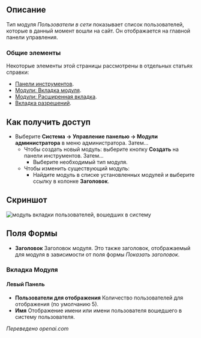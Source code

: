 <!-- Filename: Help4.x:Admin_Modules:_Logged-in_Users / Display title: Модули: Авторизованные пользователи  -->

## Описание

Тип модуля *Пользователи в сети* показывает список пользователей, которые в данный момент вошли на сайт. Он отображается на главной панели управления.

### Общие элементы

Некоторые элементы этой страницы рассмотрены в отдельных статьях справки:

* [Панели инструментов](jdocmanual?article=help/common-elements/toolbars).
* [Модули: Вкладка модуля](jdocmanual?article=help/modules/modules-module-tab).
* [Модули: Расширенная вкладка](jdocmanual?article=help/modules/modules-advanced-tab).
* [Вкладка разрешений](jdocmanual?article=help/common-elements/edit-permissions).

## Как получить доступ

- Выберите **Система → Управление панелью → Модули администратора** в меню администратора. Затем...
  - Чтобы создать новый модуль: выберите кнопку **Создать** на панели инструментов. Затем...
    - Выберите необходимый тип модуля.
  - Чтобы изменить существующий модуль:
    - Найдите модуль в списке установленных модулей и выберите ссылку в колонке **Заголовок**.

## Скриншот

![модуль вкладки пользователей, вошедших в систему](../../../ru/images/modules-admin/modules-logged-in-users-module-tab.png)

## Поля Формы

- **Заголовок** Заголовок модуля. Это также заголовок, отображаемый
  для модуля в зависимости от поля формы *Показать заголовок*.

### Вкладка Модуля

#### Левый Панель

- **Пользователи для отображения** Количество пользователей для отображения (по умолчанию 5).
- **Имя** Отображение имени или имени пользователя вошедшего в систему пользователя.

*Переведено openai.com*

